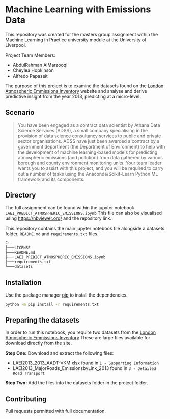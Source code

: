 # Machine Learning with Emissions Data

This repository was created for the masters group assignment within the Machine Learning in Practice university module at the University of Liverpool.

Project Team Members:
- AbdulRahman AlMarzooqi
- Cheylea Hopkinson
- Alfredo Papaseit

The purpose of this project is to examine the datasets found on the [London Atmospheric Emmissions Inventory](https://data.london.gov.uk/dataset/london-atmospheric-emissions-inventory-2013) website and analyse and derive predictive insight from the year 2013, predicting at a micro-level.

## Scenario
> You have been engaged as a contract data scientist by Athana Data Science Services (ADSS), a small company specialising in the provision of data science consultancy services to public and private sector organisations. ADSS have just been awarded a contract by a government department (the Department of Environment) to help with the development of machine learning-based models for predicting atmospheric emissions (and pollution) from data gathered by various borough and county environment monitoring units. Your team leader wants you to assist with this project, and you will be required to carry out a number of tasks using the Anaconda/Scikit-Learn Python ML framework and its components.


## Directory
The full assignment can be found within the jupyter notebook `LAEI_PREDICT_ATMOSPHERIC_EMISSIONS.ipynb` This file can also be visualised using https://nbviewer.org/ and the repository link.

This repository contains the main jupyter notebook file alongside a datasets folder, `README.md` and `requirements.txt` files.

```bash
C:.
├───LICENSE
├───README.md
├───LAEI_PREDICT_ATMOSPHERIC_EMISSIONS.ipynb
├───requirements.txt
└───datasets
```

## Installation
Use the package manager [pip](https://pip.pypa.io/en/stable/) to install the dependencies.
```bash
python -m pip install -r requirements.txt
```

## Preparing the datasets
In order to run this notebook, you require two datasets from the [London Atmospheric Emmissions Inventory](https://data.london.gov.uk/dataset/london-atmospheric-emissions-inventory-2013)
These are large files available for download directly from the site.

**Step One:** Download and extract the following files:
- LAEI2013_2013_AADT-VKM.xlsx found in `1 - Supporting Information`
- LAEI2013_MajorRoads_EmissionsbyLink_2013 found in `3 - Detailed Road Transport`

**Step Two:** Add the files into the datasets folder in the project folder.

## Contributing
Pull requests permitted with full documentation.
